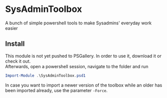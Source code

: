# SysAdminToolbox

A bunch of simple powershell tools to make Sysadmins' everyday work easier

## Install

This module is not yet pushed to PSGallery. In order to use it, download it or check it out.  
Afterwards, open a powershell session, navigate to the folder and run

````powershell
Import-Module .\SysAdminToolbox.psd1
````

In case you want to import a newer version of the toolbox while an older has been imported already, use the parameter `-Force`.